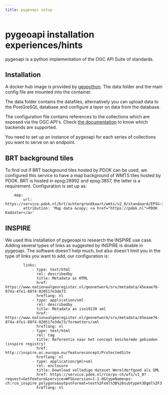 ```yaml
---
title: pygeoapi setup
---
```


# pygeoapi installation experiences/hints

pygeoapi is a python implementation of the OGC API Suite of standards.

## Installation

A docker hub image is provided by [geopython](https://hub.docker.com/r/geopython/pygeoapi). 
The data folder and the main config file are mounted into the container.

The data folder contains the datafiles, alternatively you can upload data to the PostGreSQL database and configure a layer on data from the database.

The configuration file contains references to the collections which are exposed via the OGC API's. 
Check [the documentation](https://docs.pygeoapi.io/en/latest/data-publishing/index.html#providers-overview) to know which backends are supported.

You need to set up an instance of pygeoapi for each series of collections you want to serve on an endpoint.

## BRT background tiles

To find out if BRT background tiles hosted by PDOK can be used, we configured this service to have a map background of WMTS tiles hosted by PDOK. BRT is hosted in epsg:28992 and epsg:3857, the latter is a requirement. Configuration is set up as:

```
    map:
        url: https://service.pdok.nl/brt/achtergrondkaart/wmts/v2_0/standaard/EPSG:3857/{z}/{x}/{y}.png
        attribution: 'Map data &copy; <a href="https://pdok.nl">PDOK Kadaster</a>'
```

## INSPIRE

We used this installation of pygeoapi to research the INSPIRE use case. Adding several types of links as suggested by INSPIRE is doable in pygeoapi. The software doesn't help much, but also doesn't limit you in the type of links you want to add, our configuration is:

```
        links:
            - type: text/html
              rel: describedby
              title: Metadata as HTML
              href: https://www.nationaalgeoregister.nl/geonetwork/srv/metadata/45eaae76-874a-4fe1-88f4-820517e3de73
              hreflang: nl
            - type: application/xml
              rel: describedby
              title: Metadata as iso19139 xml
              href: https://www.nationaalgeoregister.nl/geonetwork/srv/metadata/45eaae76-874a-4fe1-88f4-820517e3de73/formatters/xml
              hreflang: nl
            - type: text/html
              rel: tag
              title: Referentie naar het concept beschermde gebieden (inspire registry)
              href: http://inspire.ec.europa.eu/featureconcept/ProtectedSite
              hreflang: nl
            - type: application/gml+xml
              rel: enclosure
              title: Download volledige dataset Werelderfgoed als GML
              href: https://service.pdok.nl/rce/ps-ch/wfs/v1_0?request=GetFeature&service=WFS&version=1.1.0&typeName=ps-ch:rce_inspire_polygons&outputFormat=text%2Fxml%3B%20subtype%3Dgml%2F3.1.1
              hreflang: nl
```